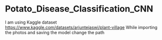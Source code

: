 # Potato_Disease_Classification_CNN

I am using Kaggle dataset https://www.kaggle.com/datasets/arjuntejaswi/plant-village
While importing the photos and saving the model change the path
